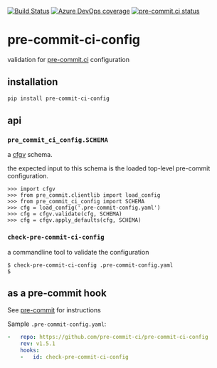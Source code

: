 [![Build Status](https://dev.azure.com/asottile/asottile/_apis/build/status/pre-commit-ci.pre-commit-ci-config?branchName=main)](https://dev.azure.com/asottile/asottile/_build/latest?definitionId=68&branchName=main)
[![Azure DevOps coverage](https://img.shields.io/azure-devops/coverage/asottile/asottile/68/main.svg)](https://dev.azure.com/asottile/asottile/_build/latest?definitionId=68&branchName=main)
[![pre-commit.ci status](https://results.pre-commit.ci/badge/github/pre-commit-ci/pre-commit-ci-config/main.svg)](https://results.pre-commit.ci/latest/github/pre-commit-ci/pre-commit-ci-config/main)

pre-commit-ci-config
====================

validation for [pre-commit.ci](https://pre-commit.ci) configuration

## installation

```bash
pip install pre-commit-ci-config
```

## api

### `pre_commit_ci_config.SCHEMA`

a [cfgv](https://github.com/asottile/cfgv) schema.

the expected input to this schema is the loaded top-level pre-commit
configuration.

```pycon
>>> import cfgv
>>> from pre_commit.clientlib import load_config
>>> from pre_commit_ci_config import SCHEMA
>>> cfg = load_config('.pre-commit-config.yaml')
>>> cfg = cfgv.validate(cfg, SCHEMA)
>>> cfg = cfgv.apply_defaults(cfg, SCHEMA)
```

### `check-pre-commit-ci-config`

a commandline tool to validate the configuration

```console
$ check-pre-commit-ci-config .pre-commit-config.yaml
$
```

## as a pre-commit hook

See [pre-commit](https://github.com/pre-commit/pre-commit) for instructions

Sample `.pre-commit-config.yaml`:

```yaml
-   repo: https://github.com/pre-commit-ci/pre-commit-ci-config
    rev: v1.5.1
    hooks:
    -   id: check-pre-commit-ci-config
```
